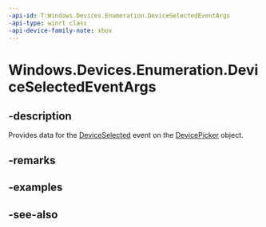 ```yaml
---
-api-id: T:Windows.Devices.Enumeration.DeviceSelectedEventArgs
-api-type: winrt class
-api-device-family-note: xbox
---
```


<!-- Class syntax.
public class DeviceSelectedEventArgs : Windows.Devices.Enumeration.IDeviceSelectedEventArgs
-->

# Windows.Devices.Enumeration.DeviceSelectedEventArgs

## -description
Provides data for the [DeviceSelected](devicepicker_deviceselected.md) event on the [DevicePicker](devicepicker.md) object.

## -remarks


## -examples

## -see-also
